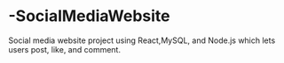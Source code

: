 # -SocialMediaWebsite
Social media website project using React,MySQL, and Node.js which lets users post, like, and comment.
